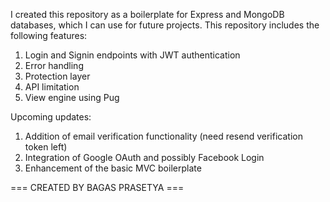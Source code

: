I created this repository as a boilerplate for Express and MongoDB databases, which I can use for future projects. This repository includes the following features:

1. Login and Signin endpoints with JWT authentication
2. Error handling
3. Protection layer
4. API limitation
5. View engine using Pug

Upcoming updates:

1. Addition of email verification functionality (need resend verification token left)
2. Integration of Google OAuth and possibly Facebook Login
3. Enhancement of the basic MVC boilerplate

=== CREATED BY BAGAS PRASETYA ===
